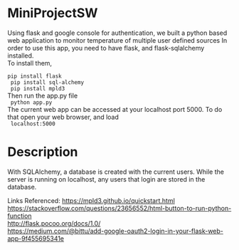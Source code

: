 # MiniProjectSW
<text> Using flask and google console for authentication, we built a python based web application to monitor temperature of multiple user defined sources
In order to use this app, you need to have flask, and flask-sqlalchemy installed.
</text>
</br>
To install them,
</br>
<code>
 pip install flask
</code>
</br>
<code>
  pip install sql-alchemy
</code>
</br>
<code>
  pip install mpld3
</code>
</br>
Then run the app.py file
</br>
<code>
  python app.py
</code>
</br>
The current web app can be accessed at your localhost port 5000. To do that open your web browser, and load 
</br>
<code>
localhost:5000
</code>
</br>
# Description
With SQLAlchemy, a database is created with the current users. While the server is running on localhost, any users that login are stored in the database.


Links Referenced:
https://mpld3.github.io/quickstart.html
</br>
https://stackoverflow.com/questions/23656552/html-button-to-run-python-function
</br>
http://flask.pocoo.org/docs/1.0/
</br>
https://medium.com/@bittu/add-google-oauth2-login-in-your-flask-web-app-9f455695341e
